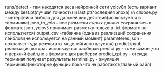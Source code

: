 runs/detect - там находятся веса нейронной сети yolov8n (есть вариант между best.pt(лучшая точность) и last.pt(последняя эпоха) /n
choose.py - интерфейса выбора для дальнейших действий(используется в терминале)
json_to_yolo - все разметки сырых данных сохранялись в формате json ,yolov8 принимает разметку только в .txt формате(не используется)
output_csv -табличка (одна из реализаций сохранения лэйблов)(не используется на данный момент)
parameteres.json - сохраняет туда результаты моделей(используется)
predict.ipynb - реализация,которая используется расберри
predict.py - тоже самое ,что и верхний файл,но в формате для расберри
predict_opt.py - отсюда терминал получает результаты
terminal.py - эмуляция терминала(некоторые функции пока что не работают)(главный файл)
